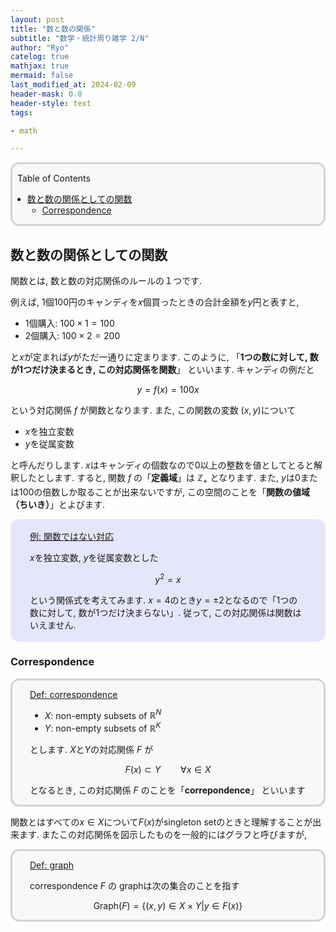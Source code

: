 ```yaml
---
layout: post
title: "数と数の関係"
subtitle: "数学・統計周り雑学 2/N"
author: "Ryo"
catelog: true
mathjax: true
mermaid: false
last_modified_at: 2024-02-09
header-mask: 0.0
header-style: text
tags:

- math

---
```


<div style='border-radius: 1em; border-style:solid; border-color:#D3D3D3; background-color:#F8F8F8'>

<p class="h4">&nbsp;&nbsp;Table of Contents</p>

<!-- START doctoc generated TOC please keep comment here to allow auto update -->
<!-- DON'T EDIT THIS SECTION, INSTEAD RE-RUN doctoc TO UPDATE -->

- [数と数の関係としての関数](#%E6%95%B0%E3%81%A8%E6%95%B0%E3%81%AE%E9%96%A2%E4%BF%82%E3%81%A8%E3%81%97%E3%81%A6%E3%81%AE%E9%96%A2%E6%95%B0)
  - [Correspondence](#correspondence)

<!-- END doctoc generated TOC please keep comment here to allow auto update -->


</div>

## 数と数の関係としての関数

関数とは, 数と数の対応関係のルールの１つです. 

例えば, 1個100円のキャンディを$x$個買ったときの合計金額を$y$円と表すと,

- 1個購入: $100 \times 1 = 100$
- 2個購入: $100 \times 2 = 200$

と$x$が定まれば$y$がただ一通りに定まります. このように, 「**1つの数に対して, 数が1つだけ決まるとき, この対応関係を関数**」
といいます. キャンディの例だと

$$
y = f(x) = 100x
$$

という対応関係 $f$ が関数となります. また, この関数の変数 $(x, y)$について

- $x$を独立変数
- $y$を従属変数

と呼んだりします. $x$はキャンディの個数なので0以上の整数を値としてとると解釈したとします. すると, 
関数 $f$ の「**定義域**」は $\mathbb Z_+$ となります. また, $y$は0または100の倍数しか取ることが出来ないですが, この空間のことを「**関数の値域（ちいき）**」とよびます. 

<div style='padding-left: 2em; padding-right: 2em; border-radius: 1em; border-style:solid; border-color:#e6e6fa; background-color:#e6e6fa'>
<p class="h4"><ins>例: 関数ではない対応</ins></p>

$x$を独立変数, $y$を従属変数とした

$$
y^2 = x
$$

という関係式を考えてみます. $x = 4$のとき$y=\pm 2$となるので「1つの数に対して, 数が1つだけ決まらない」. 従って, この対応関係は関数はいえません.

</div>

### Correspondence

<div style='padding-left: 2em; padding-right: 2em; border-radius: 1em; border-style:solid; border-color:#D3D3D3; background-color:#F8F8F8'>
<p class="h4"><ins>Def: correspondence</ins></p>

- $X$: non-empty subsets of $\mathbb R^N$
- $Y$: non-empty subsets of $\mathbb R^K$

とします. $X$と$Y$の対応関係 $F$ が

$$
F(x) \subset Y \qquad \forall x \in X
$$

となるとき, この対応関係 $F$ のことを「**correpondence**」 といいます

</div>

関数とはすべての$x \in X$について$F(x)$がsingleton setのときと理解することが出来ます. 
またこの対応関係を図示したものを一般的にはグラフと呼びますが, 

<div style='padding-left: 2em; padding-right: 2em; border-radius: 1em; border-style:solid; border-color:#D3D3D3; background-color:#F8F8F8'>
<p class="h4"><ins>Def: graph</ins></p>

correspondence $F$ の graphは次の集合のことを指す

$$
\text{Graph}(F) = \{(x, y)\in X\times Y \vert y \in F(x)\}
$$

</div>
